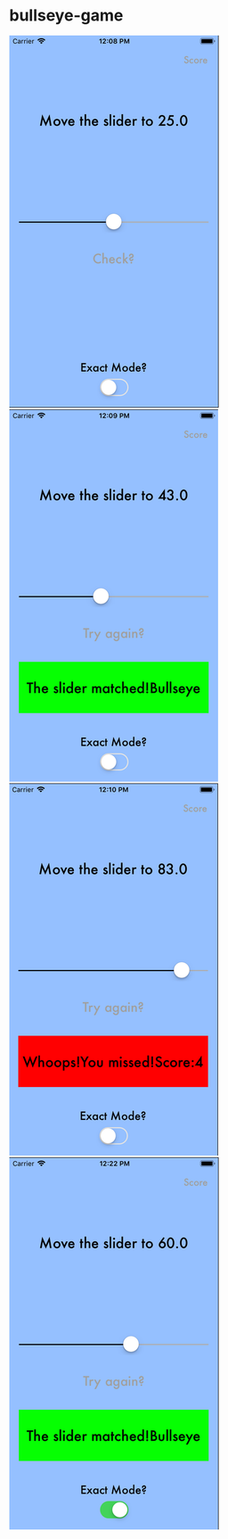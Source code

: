 # bullseye-game
![screenshot0](https://raw.githubusercontent.com/nalsnaarak/bullseye-game/master/Screenshots/Screen%20Shot%202019-03-23%20at%2012.08.42.png?token=Aul4TbBGZ2BZPtgMtr3BH0cN8J5yxkXnks5clhT4wA%3D%3D)
![screenshot1](https://raw.githubusercontent.com/nalsnaarak/bullseye-game/master/Screenshots/Screen%20Shot%202019-03-23%20at%2012.09.28.png?token=Aul4TdkRwtBNTVgr6LRViYq12cRxDKd1ks5clhU2wA%3D%3D)
![screenshot2](https://raw.githubusercontent.com/nalsnaarak/bullseye-game/master/Screenshots/Screen%20Shot%202019-03-23%20at%2012.09.52.png?token=Aul4TTLhFhUJqviuZsrUY8F-1NAk2EIiks5clhVwwA%3D%3D)
![screenshot3](https://github.com/nalsnaarak/bullseye-game/blob/master/Screenshots/Screen%20Shot%202019-03-23%20at%2012.22.32.png)
